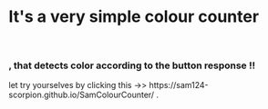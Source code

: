 <h1>It's a very simple colour counter </h1><br>
<h3>, that detects color according to the button response !!</h3>
let try yourselves by clicking this ->>  https://sam124-scorpion.github.io/SamColourCounter/ .
